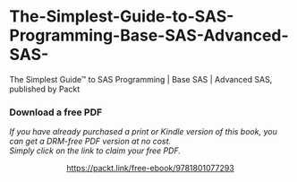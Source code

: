 # The-Simplest-Guide-to-SAS-Programming-Base-SAS-Advanced-SAS-
The Simplest Guide™ to SAS Programming | Base SAS | Advanced SAS, published by Packt
### Download a free PDF

 <i>If you have already purchased a print or Kindle version of this book, you can get a DRM-free PDF version at no cost.<br>Simply click on the link to claim your free PDF.</i>
<p align="center"> <a href="https://packt.link/free-ebook/9781801077293">https://packt.link/free-ebook/9781801077293 </a> </p>